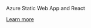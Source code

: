 Azure Static Web App and React

[Learn more](https://docs.microsoft.com/en-us/learn/modules/publish-app-service-static-web-app-api/1-introduction)
